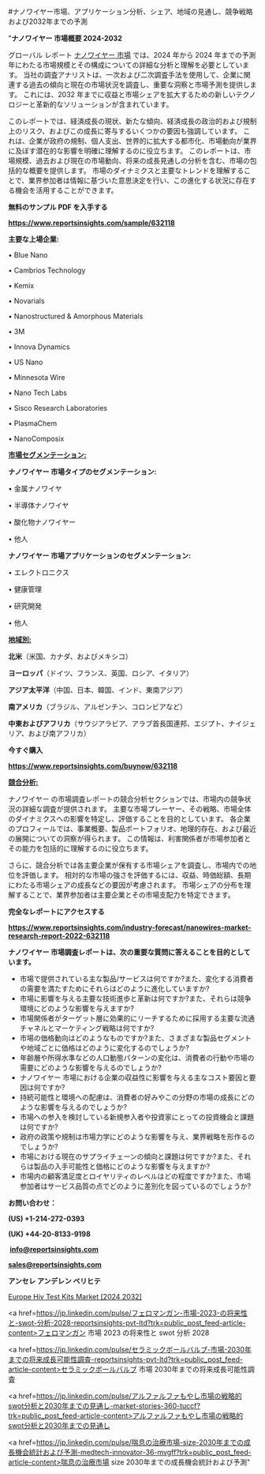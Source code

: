 #ナノワイヤー市場、アプリケーション分析、シェア、地域の見通し、競争戦略および2032年までの予測

"<strong>ナノワイヤー 市場概要 2024-2032</strong>

グローバル レポート <a href=https://www.reportsinsights.com/sample/632118>ナノワイヤー 市場</a> では、2024 年から 2024 年までの予測年にわたる市場規模とその構成についての詳細な分析と理解を必要としています。 当社の調査アナリストは、一次および二次調査手法を使用して、企業に関連する過去の傾向と現在の市場状況を調査し、重要な洞察と市場予測を提供します。 これには、2032 年までに収益と市場シェアを拡大​​するための新しいテクノロジーと革新的なソリューションが含まれています。

このレポートでは、経済成長の現状、新たな傾向、経済成長の政治的および規制上のリスク、およびこの成長に寄与するいくつかの要因も強調しています。 これは、企業が政府の規制、個人支出、世界的に拡大する都市化、市場動向が業界に及ぼす潜在的な影響を明確に理解するのに役立ちます。 このレポートは、市場規模、過去および現在の市場動向、将来の成長見通しの分析を含む、市場の包括的な概要を提供します。 市場のダイナミクスと主要なトレンドを理解することで、業界参加者は情報に基づいた意思決定を行い、この進化する状況に存在する機会を活用することができます。

<strong><b>無料のサンプル PDF を入手する</b></strong>

<a href=https://www.reportsinsights.com/sample/632118><strong><u>https://www.reportsinsights.com/sample/632118</u></strong></a>

<strong>主要な上場企業:</strong>

• Blue Nano

• Cambrios Technology

• Kemix

• Novarials

• Nanostructured & Amorphous Materials

• 3M

• Innova Dynamics

• US Nano

• Minnesota Wire

• Nano Tech Labs

• Sisco Research Laboratories

• PlasmaChem

• NanoComposix

<strong><u>市場セグメンテーション</u></strong><strong><u>:</u></strong>

<strong>ナノワイヤー 市場タイプのセグメンテーション:</strong>

• 金属ナノワイヤ

• 半導体ナノワイヤ

• 酸化物ナノワイヤー

• 他人

<strong>ナノワイヤー 市場アプリケーションのセグメンテーション:</strong>

• エレクトロニクス

• 健康管理

• 研究開発

• 他人

<strong><u>地域別</u></strong><strong><u>:</u></strong>

<strong>北米</strong>（米国、カナダ、およびメキシコ）

<strong>ヨーロッパ</strong>（ドイツ、フランス、英国、ロシア、イタリア）

<strong>アジア太平洋</strong>（中国、日本、韓国、インド、東南アジア）

<strong>南アメリカ</strong>（ブラジル、アルゼンチン、コロンビアなど）

<strong>中東およびアフリカ</strong>（サウジアラビア、アラブ首長国連邦、エジプト、ナイジェリア、および南アフリカ）

<strong>今すぐ購入</strong>

<a href=https://www.reportsinsights.com/buynow/632118><strong><u>https://www.reportsinsights.com/buynow/632118</u></strong></a>

<strong><u>競合分析:</u></strong>

ナノワイヤー の市場調査レポートの競合分析セクションでは、市場内の競争状況の詳細な調査が提供されます。 主要な市場プレーヤー、その戦略、市場全体のダイナミクスへの影響を特定し、評価することを目的としています。 各企業のプロフィールでは、事業概要、製品ポートフォリオ、地理的存在、および最近の展開についての洞察が得られます。 この情報は、利害関係者が市場参加者とその能力を包括的に理解するのに役立ちます。

さらに、競合分析では各主要企業が保有する市場シェアを調査し、市場内での地位を評価します。 相対的な市場の強さを評価するには、収益、時価総額、長期にわたる市場シェアの成長などの要因が考慮されます。 市場シェアの分布を理解することで、業界参加者は主要企業とその市場支配力を特定できます。

<strong>完全なレポートにアクセスする</strong>

<a href=https://www.reportsinsights.com/industry-forecast/nanowires-market-research-report-2022-632118><strong><u><b>https://www.reportsinsights.com/industry-forecast/nanowires-market-research-report-2022-632118</b></u></strong></a>

<strong><b>ナノワイヤー 市場調査レポートは、次の重要な質問に答えることを目的としています。</b></strong>
<ul>
  <li>市場で提供されている主な製品/サービスは何ですか?また、変化する消費者の需要を満たすためにそれらはどのように進化していますか?</li>
  <li>市場に影響を与える主要な技術進歩と革新は何ですか?また、それらは競争環境にどのような影響を与えますか?</li>
  <li>市場関係者がターゲット層に効果的にリーチするために採用する主要な流通チャネルとマーケティング戦略は何ですか?</li>
  <li>市場の価格動向はどのようなものですか?また、さまざまな製品セグメントや地域ごとに価格はどのように変化するのでしょうか?</li>
  <li>年齢層や所得水準などの人口動態パターンの変化は、消費者の行動や市場の需要にどのような影響を与えるのでしょうか?</li>
  <li>ナノワイヤー 市場における企業の収益性に影響を与える主なコスト要因と要因は何ですか?</li>
  <li>持続可能性と環境への配慮は、消費者の好みやこの分野の市場の成長にどのような影響を与えるのでしょうか?</li>
  <li>市場への参入を検討している新規参入者や投資家にとっての投資機会と課題は何ですか?</li>
  <li>政府の政策や規制は市場力学にどのような影響を与え、業界戦略を形作るのでしょうか?</li>
  <li>市場における現在のサプライチェーンの傾向と課題は何ですか?また、それらは製品の入手可能性と価格にどのような影響を与えますか?</li>
  <li>市場内の顧客満足度とロイヤリティのレベルはどの程度ですか?また、市場参加者はサービス品質の点でどのように差別化を図っているのでしょうか?</li>
</ul>
<strong>お問い合わせ：</strong>

<strong>(US) +1-214-272-0393</strong>

<strong>(UK) +44-20-8133-9198</strong>

<strong> </strong><a href=info@reportsinsights.com><strong><u>info@reportsinsights.com</u></strong></a>

<a href=sales@reportsinsights.com><strong><u>sales@reportsinsights.com</u></strong></a>

<strong>アンセレ アンデレン ベリヒテ</strong>

<a href=https://www.linkedin.com/pulse/europe-hiv-test-kits-markets-analysis-decision-makers-austf/>Europe Hiv Test Kits Market [2024 2032]</a>

<a href=https://jp.linkedin.com/pulse/フェロマンガン-市場-2023-の将来性と-swot-分析-2028-reportsinsights-pvt-ltd?trk=public_post_feed-article-content>フェロマンガン 市場 2023 の将来性と swot 分析 2028</a>

<a href=https://jp.linkedin.com/pulse/セラミックボールバルブ-市場-2030年までの将来成長可能性調査-reportsinsights-pvt-ltd?trk=public_post_feed-article-content>セラミックボールバルブ 市場 2030年までの将来成長可能性調査</a>

<a href=https://jp.linkedin.com/pulse/アルファルファもやし市場の戦略的swot分析と2030年までの見通し-market-stories-360-tuccf?trk=public_post_feed-article-content>アルファルファもやし市場の戦略的swot分析と2030年までの見通し</a>

<a href=https://jp.linkedin.com/pulse/喘息の治療市場-size-2030年までの成長機会統計および予測-medtech-innovator-36-mvgff?trk=public_post_feed-article-content>喘息の治療市場 size 2030年までの成長機会統計および予測</a>"
